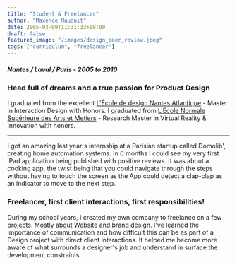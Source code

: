 ```yaml
---
title: "Student & Freelancer"
author: "Maxence Mauduit"
date: 2005-03-09T11:31:33+09:00
draft: false
featured_image: "/images/design_peer_review.jpeg"
tags: ["curriculum", "freelancer"]
---
```


##### Nantes / Laval / Paris - 2005 to 2010
### Head full of dreams and a true passion for Product Design
I graduated from the excellent [L'École de design Nantes Atlantique](https://wwww.lecolededesign.com) - Master in Interaction Design with Honors.
I graduated from [L'École Normale Supérieure des Arts et Metiers](https://artsetmetiers.fr/en) - Research Master in Virtual Reality & Innovation with honors.

---
I got an amazing last year's internship at a Parisian startup called Domolib', creating home automation systems. In 6 months I could see my very first iPad application being published with positive reviews. It was about a cooking app, the twist being that you could navigate through the steps without having to touch the screen as the App could detect a clap-clap as an indicator to move to the next step.

### Freelancer, first client interactions, first responsibilities!
During my school years, I created my own company to freelance on a few projects. Mostly about Website and brand design. I've learned the importance of communication and how difficult this can be as part of a Design project with direct client interactions. It helped me become more aware of what surrounds a designer's job and understand in surface the development constraints.